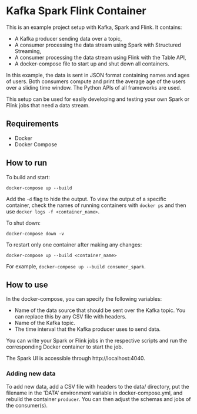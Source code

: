 # Kafka Spark Flink Container

This is an example project setup with Kafka, Spark and Flink. It contains:
* A Kafka producer sending data over a topic,
* A consumer processing the data stream using Spark with Structured Streaming,
* A consumer processing the data stream using Flink with the Table API,
* A docker-compose file to start up and shut down all containers.

In this example, the data is sent in JSON format containing names and ages of users. Both consumers compute and print the average age of the users over a sliding time window. 
The Python APIs of all frameworks are used.

This setup can be used for easily developing and testing your own Spark or Flink jobs that need a data stream.

## Requirements
* Docker
* Docker Compose

## How to run
To build and start:

```
docker-compose up --build
```
Add the `-d` flag to hide the output. To view the output of a specific container, check the names of running containers with `docker ps` and then use `docker logs -f <container_name>`.

To shut down:

```
docker-compose down -v
```

To restart only one container after making any changes:

```
docker-compose up --build <container_name>
```
For example, `docker-compose up --build consumer_spark`.

## How to use
In the docker-compose, you can specify the following variables:
* Name of the data source that should be sent over the Kafka topic. You can replace this by any CSV file with headers.
* Name of the Kafka topic.
* The time interval that the Kafka producer uses to send data.

You can write your Spark or Flink jobs in the respective scripts and run the corresponding Docker container to start the job.

The Spark UI is accessible through http://localhost:4040.

### Adding new data
To add new data, add a CSV file with headers to the data/ directory, put the filename in the 'DATA' environment variable in docker-compose.yml, and rebuild the container `producer`. You can then adjust the schemas and jobs of the consumer(s).
